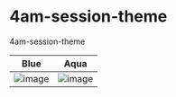 # 4am-session-theme
4am-session-theme

| Blue | Aqua |
| - | - |
| ![image](https://user-images.githubusercontent.com/73474137/194817284-520474cd-3b18-4f5e-baca-8e11d1c79e07.png) | ![image](https://user-images.githubusercontent.com/73474137/194822443-65259bd0-06b8-4755-9ad1-2837c1002b3b.png) |

